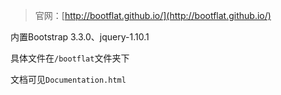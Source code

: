 >官网：[http://bootflat.github.io/](http://bootflat.github.io/)

内置Bootstrap 3.3.0、jquery-1.10.1

具体文件在`/bootflat`文件夹下

文档可见`Documentation.html`